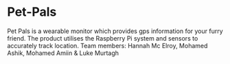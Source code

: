 # Pet-Pals

Pet Pals is a wearable monitor which provides gps information for your furry friend. The product utilises the Raspberry Pi system and sensors to accurately track location.
Team members: Hannah Mc Elroy, Mohamed Ashik, Mohamed Amiin & Luke Murtagh
